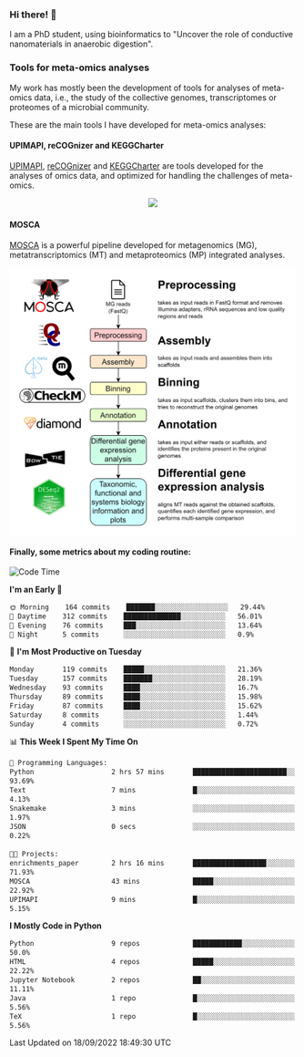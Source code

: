 ### Hi there! 👋

I am a PhD student, using bioinformatics to "Uncover the role of conductive nanomaterials in anaerobic digestion".

### Tools for meta-omics analyses

My work has mostly been the development of tools for analyses of meta-omics data, i.e., the study of the collective genomes, transcriptomes or proteomes of a microbial community.

These are the main tools I have developed for meta-omics analyses:

#### UPIMAPI, reCOGnizer and KEGGCharter

[UPIMAPI](https://github.com/iquasere/UPIMAPI), [reCOGnizer](https://github.com/iquasere/reCOGnizer) and [KEGGCharter](https://github.com/iquasere/KEGGCharter) are tools developed for the analyses of omics data, and optimized for handling the challenges of meta-omics.

<p align="center">
    <img src="assets/annotation_paper.png">
</p>

#### MOSCA

[MOSCA](https://github.com/iquasere/MOSCA) is a powerful pipeline developed for metagenomics (MG), metatranscriptomics (MT) and metaproteomics (MP) integrated analyses.

<p align="center">
    <img src="assets/mosca_workflow.png" align="center" width="700">
</p>


#### Finally, some metrics about my coding routine:

<!--START_SECTION:waka-->
![Code Time](http://img.shields.io/badge/Code%20Time-342%20hrs%203%20mins-blue)

**I'm an Early 🐤** 

```text
🌞 Morning    164 commits    ███████░░░░░░░░░░░░░░░░░░   29.44% 
🌆 Daytime    312 commits    ██████████████░░░░░░░░░░░   56.01% 
🌃 Evening    76 commits     ███░░░░░░░░░░░░░░░░░░░░░░   13.64% 
🌙 Night      5 commits      ░░░░░░░░░░░░░░░░░░░░░░░░░   0.9%

```
📅 **I'm Most Productive on Tuesday** 

```text
Monday       119 commits    █████░░░░░░░░░░░░░░░░░░░░   21.36% 
Tuesday      157 commits    ███████░░░░░░░░░░░░░░░░░░   28.19% 
Wednesday    93 commits     ████░░░░░░░░░░░░░░░░░░░░░   16.7% 
Thursday     89 commits     ████░░░░░░░░░░░░░░░░░░░░░   15.98% 
Friday       87 commits     ████░░░░░░░░░░░░░░░░░░░░░   15.62% 
Saturday     8 commits      ░░░░░░░░░░░░░░░░░░░░░░░░░   1.44% 
Sunday       4 commits      ░░░░░░░░░░░░░░░░░░░░░░░░░   0.72%

```


📊 **This Week I Spent My Time On** 

```text
💬 Programming Languages: 
Python                   2 hrs 57 mins       ███████████████████████░░   93.69% 
Text                     7 mins              █░░░░░░░░░░░░░░░░░░░░░░░░   4.13% 
Snakemake                3 mins              ░░░░░░░░░░░░░░░░░░░░░░░░░   1.97% 
JSON                     0 secs              ░░░░░░░░░░░░░░░░░░░░░░░░░   0.22%

🐱‍💻 Projects: 
enrichments_paper        2 hrs 16 mins       ██████████████████░░░░░░░   71.93% 
MOSCA                    43 mins             █████░░░░░░░░░░░░░░░░░░░░   22.92% 
UPIMAPI                  9 mins              █░░░░░░░░░░░░░░░░░░░░░░░░   5.15%

```

**I Mostly Code in Python** 

```text
Python                   9 repos             ████████████░░░░░░░░░░░░░   50.0% 
HTML                     4 repos             █████░░░░░░░░░░░░░░░░░░░░   22.22% 
Jupyter Notebook         2 repos             ██░░░░░░░░░░░░░░░░░░░░░░░   11.11% 
Java                     1 repo              █░░░░░░░░░░░░░░░░░░░░░░░░   5.56% 
TeX                      1 repo              █░░░░░░░░░░░░░░░░░░░░░░░░   5.56%

```



 Last Updated on 18/09/2022 18:49:30 UTC
<!--END_SECTION:waka-->
